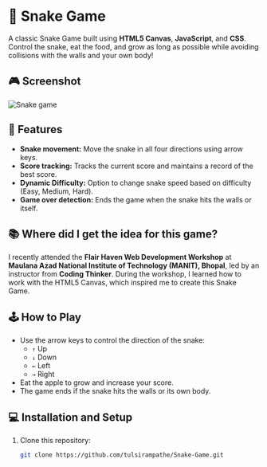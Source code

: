 # 🐍 Snake Game

A classic Snake Game built using **HTML5 Canvas**, **JavaScript**, and **CSS**. Control the snake, eat the food, and grow as long as possible while avoiding collisions with the walls and your own body!

## 🎮 Screenshot

![Snake game](https://github.com/user-attachments/assets/aa83ecc8-8d34-47f3-b2dc-1b74ef5e3506)

## 🚀 Features

- **Snake movement:** Move the snake in all four directions using arrow keys.
- **Score tracking:** Tracks the current score and maintains a record of the best score.
- **Dynamic Difficulty:** Option to change snake speed based on difficulty (Easy, Medium, Hard).
- **Game over detection:** Ends the game when the snake hits the walls or itself.
  
## 📚 Where did I get the idea for this game?

I recently attended the **Flair Haven Web Development Workshop** at **Maulana Azad National Institute of Technology (MANIT), Bhopal**, led by an instructor from **Coding Thinker**. During the workshop, I learned how to work with the HTML5 Canvas, which inspired me to create this Snake Game.

## 🕹️ How to Play

- Use the arrow keys to control the direction of the snake:
  - `↑` Up
  - `↓` Down
  - `←` Left
  - `→` Right
- Eat the apple to grow and increase your score.
- The game ends if the snake hits the walls or its own body.
  
## 💻 Installation and Setup

1. Clone this repository:
   ```bash
   git clone https://github.com/tulsirampathe/Snake-Game.git
